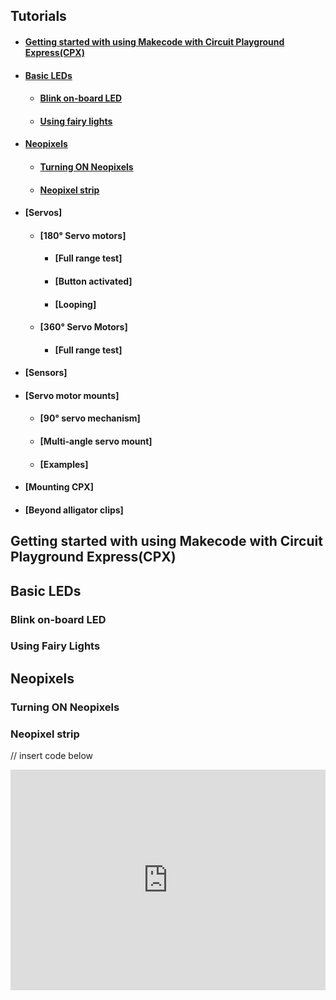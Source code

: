 ## Tutorials
- #### [Getting started with using Makecode with Circuit Playground Express(CPX)](#getting-started-with-using-makecode-with-circuit-playground-expresscpx-1)
- #### [Basic LEDs](#basic-leds-1)
  - #### [Blink on-board LED](#blink-on-board-led-1)
  - #### [Using fairy lights](#using-fairy-lights-1)
- #### [Neopixels](#neopixels-1)
  - #### [Turning ON Neopixels](#turning-on-neopixels-1)
  - #### [Neopixel strip](#neopixel-strip-1)
- #### [Servos]
  - #### [180° Servo motors]
    - #### [Full range test]
    - #### [Button activated]
    - #### [Looping]
  - #### [360° Servo Motors]
    - #### [Full range test]
- #### [Sensors]
- #### [Servo motor mounts]
  - #### [90° servo mechanism]
  - #### [Multi-angle servo mount]
  - #### [Examples]
- #### [Mounting CPX]
- #### [Beyond alligator clips]
 
 

## Getting started with using Makecode with Circuit Playground Express(CPX)

## Basic LEDs

### Blink on-board LED

### Using Fairy Lights

## Neopixels

### Turning ON Neopixels

### Neopixel strip

// insert code below
<div style="position:relative;height:0;padding-bottom:70%;overflow:hidden;"><iframe style="position:absolute;top:0;left:0;width:100%;height:100%;" src="https://makecode.adafruit.com/#pub:_4ffFtM9FAP2L" frameborder="0" sandbox="allow-popups allow-forms allow-scripts allow-same-origin"></iframe></div>








<script src="https://makecode.com/gh-pages-embed.js"></script><script>makeCodeRender("{{ site.makecode.home_url }}", "{{ site.github.owner_name }}/{{ site.github.repository_name }}");</script>
